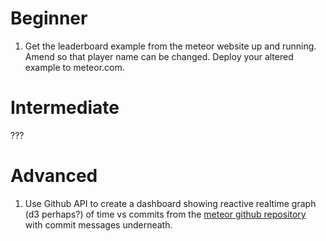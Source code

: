 Beginner
===
1. Get the leaderboard example from the meteor website up and running. Amend so that player name can be changed. Deploy your altered example to meteor.com.

Intermediate
===
???

Advanced
===
1. Use Github API to create a dashboard showing reactive realtime graph (d3 perhaps?) of time vs commits from the [meteor github repository](git@github.com:meteor/meteor.git) with commit messages underneath.
